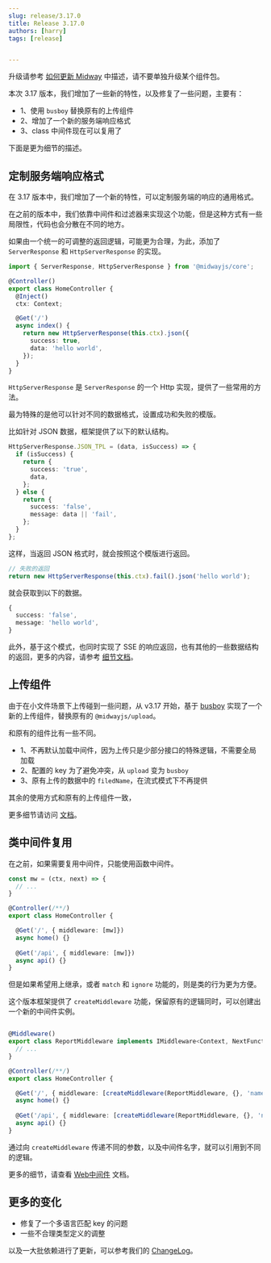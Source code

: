 ```yaml
---
slug: release/3.17.0
title: Release 3.17.0
authors: [harry]
tags: [release]


---
```


升级请参考  [如何更新 Midway](/docs/how_to_update_midway) 中描述，请不要单独升级某个组件包。

本次 3.17 版本，我们增加了一些新的特性，以及修复了一些问题，主要有：

* 1、使用 `busboy` 替换原有的上传组件
* 2、增加了一个新的服务端响应格式
* 3、class 中间件现在可以复用了

下面是更为细节的描述。


## 定制服务端响应格式

在 3.17 版本中，我们增加了一个新的特性，可以定制服务端的响应的通用格式。

在之前的版本中，我们依靠中间件和过滤器来实现这个功能，但是这种方式有一些局限性，代码也会分散在不同的地方。

如果由一个统一的可调整的返回逻辑，可能更为合理，为此，添加了 `ServerResponse` 和 `HttpServerResponse` 的实现。

```typescript
import { ServerResponse, HttpServerResponse } from '@midwayjs/core';

@Controller()
export class HomeController {
  @Inject()
  ctx: Context;

  @Get('/')
  async index() {
    return new HttpServerResponse(this.ctx).json({
      success: true,
      data: 'hello world',
    });
  }
}
```

`HttpServerResponse` 是 `ServerResponse` 的一个 Http 实现，提供了一些常用的方法。

最为特殊的是他可以针对不同的数据格式，设置成功和失败的模版。

比如针对 JSON 数据，框架提供了以下的默认结构。

```typescript
HttpServerResponse.JSON_TPL = (data, isSuccess) => {
  if (isSuccess) {
    return {
      success: 'true',
      data,
    };
  } else {
    return {
      success: 'false',
      message: data || 'fail',
    };
  }
};
```

这样，当返回 JSON 格式时，就会按照这个模版进行返回。

```typescript
// 失败的返回
return new HttpServerResponse(this.ctx).fail().json('hello world');
```

就会获取到以下的数据。

```typescript
{
  success: 'false',
  message: 'hello world',
}
```

此外，基于这个模式，也同时实现了 SSE 的响应返回，也有其他的一些数据结构的返回，更多的内容，请参考 [细节文档](/docs/data_response)。




## 上传组件

由于在小文件场景下上传碰到一些问题，从 v3.17 开始，基于 [busboy](https://github.com/mscdex/busboy) 实现了一个新的上传组件，替换原有的 `@midwayjs/upload`。

和原有的组件比有一些不同。

* 1、不再默认加载中间件，因为上传只是少部分接口的特殊逻辑，不需要全局加载
* 2、配置的 key 为了避免冲突，从 `upload` 变为 `busboy`
* 3、原有上传的数据中的 `filedName`，在流式模式下不再提供

其余的使用方式和原有的上传组件一致，

更多细节请访问 [文档](/docs/extensions/busboy)。



## 类中间件复用

在之前，如果需要复用中间件，只能使用函数中间件。

```typescript
const mw = (ctx, next) => {
  // ...
}

@Controller(/**/)
export class HomeController {

  @Get('/', { middleware: [mw]})
  async home() {}
  
  @Get('/api', { middleware: [mw]})
  async api() {}
}
```

但是如果希望用上继承，或者 `match` 和 `ignore` 功能的，则是类的行为更为方便。

这个版本框架提供了 `createMiddleware` 功能，保留原有的逻辑同时，可以创建出一个新的中间件实例。

```typescript

@Middleware()
export class ReportMiddleware implements IMiddleware<Context, NextFunction> {
  // ...
}

@Controller(/**/)
export class HomeController {

  @Get('/', { middleware: [createMiddleware(ReportMiddleware, {}, 'name1')]})
  async home() {}
  
  @Get('/api', { middleware: [createMiddleware(ReportMiddleware, {}, 'name2')]})
  async api() {}
}
```

通过向 `createMiddleware` 传递不同的参数，以及中间件名字，就可以引用到不同的逻辑。

更多的细节，请查看 [Web中间件](/docs/middleware) 文档。





## 更多的变化

* 修复了一个多语言匹配 key 的问题
* 一些不合理类型定义的调整

以及一大批依赖进行了更新，可以参考我们的 [ChangeLog](https://midwayjs.org/changelog/v3.17.0)。
